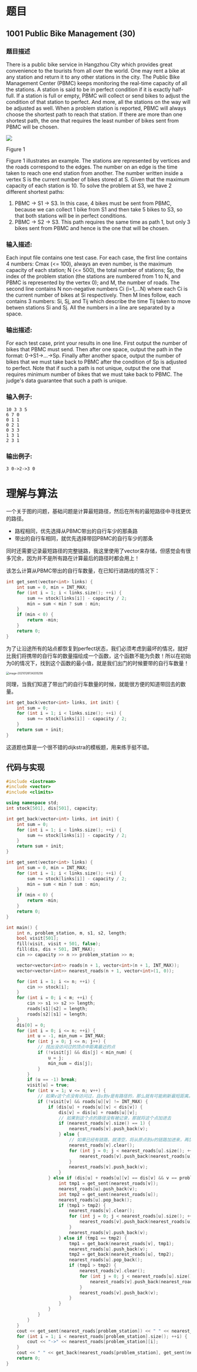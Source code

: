 # 题目

## 1001 Public Bike Management (30)

### **题目描述**

There is a public bike service in Hangzhou City which provides great convenience to the tourists from all over the world.  One may rent a bike at any station and return it to any other stations in the city.
The Public Bike Management Center (PBMC) keeps monitoring the real-time capacity of all the stations.  A station is said to be in perfect condition if it is exactly half-full.  If a station is full or empty, PBMC will collect or send bikes to adjust the condition of that station to perfect.  And more, all the stations on the way will be adjusted as well. 
 When a problem station is reported, PBMC will always choose the shortest path to reach that station.  If there are more than one shortest path, the one that requires the least number of bikes sent from PBMC will be chosen.

![](https://img.tanknee.cn/blogpicbed/2021/01/26/20210126cfe9733c42979.png)


Figure 1


Figure 1 illustrates an example.  The stations are represented by vertices and the roads correspond to the edges.  The number on an edge is the time taken to reach one end station from another.  The number written inside a vertex S is the current number of bikes stored at S.  Given that the maximum capacity of each station is 10.  To solve the problem at S3, we have 2 different shortest paths:
1. PBMC -> S1 -> S3.  In this case, 4 bikes must be sent from PBMC, because we can collect 1 bike from S1 and then take 5 bikes to S3, so that both stations will be in perfect conditions.
2. PBMC -> S2 -> S3.  This path requires the same time as path 1, but only 3 bikes sent from PBMC and hence is the one that will be chosen.


### **输入描述:**


Each input file contains one test case.  For each case, the first line contains 4 numbers: Cmax (<= 100), always an even number, is the maximum capacity of each station; N (<= 500), the total number of stations; Sp, the index of the problem station (the stations are numbered from 1 to N, and PBMC is represented by the vertex 0); and M, the number of roads.  The second line contains N non-negative numbers Ci (i=1,...N) where each  Ci is the current number of bikes at Si respectively.  Then M lines follow, each contains 3 numbers: Si, Sj, and Tij which describe the time Tij taken to move betwen stations Si and Sj.  All the numbers in a line are separated by a space.


### **输出描述:**

For each test case, print your results in one line.  First output the number of bikes that PBMC must send.  Then after one space, output the path in the format: 0->S1->...->Sp.  Finally after another space, output the number of bikes that we must take back to PBMC after the condition of Sp is adjusted to perfect.
Note that if such a path is not unique, output the one that requires minimum number of bikes that we must take back to PBMC.  The judge's data guarantee that such a path is unique.


### **输入例子:**

```in
10 3 3 5
6 7 0
0 1 1
0 2 1
0 3 3
1 3 1
2 3 1
```

### **输出例子:**

```out
3 0->2->3 0
```

# 理解与算法

一个关于图的问题，基础问题是计算最短路径，然后在所有的最短路径中寻找更优的路径。

- 路程相同，优先选择从PBMC带出的自行车少的那条路
- 带出的自行车相同，就优先选择带回PBMC的自行车少的那条

同时还需要记录最短路径的完整链路，我这里使用了vector来存储，但感觉会有很多冗余，因为并不是所有路在计算最后的路径时都会用上！

该怎么计算从PBMC带出的自行车数量，在已知行进路线的情况下：

```cpp
int get_sent(vector<int> links) {
    int sum = 0, min = INT_MAX;
    for (int i = 1; i < links.size(); ++i) {
        sum += stock[links[i]] - capacity / 2;
        min = sum < min ? sum : min;
    }
    if (min < 0) {
        return -min;
    }
    return 0;
}
```

为了让沿途所有的站点都恢复到perfect状态，我们必须考虑到最坏的情况，就好比我们将携带的自行车的数量描绘成一个函数，这个函数不能为负数！所以在初始为0的情况下，找到这个函数的最小值，就是我们出门的时候要带的自行车数量！

<img src="https://img.tanknee.cn/blogpicbed/2021/01/26/20210126a9d3b73fcefdb.png" alt="image-20210126134205256" style="zoom:50%;" />

同理，当我们知道了带出门的自行车数量的时候，就能很方便的知道带回去的数量。

```cpp
int get_back(vector<int> links, int init) {
    int sum = 0;
    for (int i = 1; i < links.size(); ++i) {
        sum += stock[links[i]] - capacity / 2;
    }
    return sum + init;
}
```

这道题也算是一个很不错的dijkstra的模板题，用来练手挺不错。

## 代码与实现

```cpp
#include <iostream>
#include <vector>
#include <climits>

using namespace std;
int stock[501], dis[501], capacity;

int get_back(vector<int> links, int init) {
    int sum = 0;
    for (int i = 1; i < links.size(); ++i) {
        sum += stock[links[i]] - capacity / 2;
    }
    return sum + init;
}

int get_sent(vector<int> links) {
    int sum = 0, min = INT_MAX;
    for (int i = 1; i < links.size(); ++i) {
        sum += stock[links[i]] - capacity / 2;
        min = sum < min ? sum : min;
    }
    if (min < 0) {
        return -min;
    }
    return 0;
}

int main() {
    int n, problem_station, m, s1, s2, length;
    bool visit[501];
    fill(visit, visit + 501, false);
    fill(dis, dis + 501, INT_MAX);
    cin >> capacity >> n >> problem_station >> m;

    vector<vector<int>> roads(n + 1, vector<int>(n + 1, INT_MAX));
    vector<vector<int>> nearest_roads(n + 1, vector<int>(1, 0));

    for (int i = 1; i <= n; ++i) {
        cin >> stock[i];
    }
    for (int i = 0; i < m; ++i) {
        cin >> s1 >> s2 >> length;
        roads[s1][s2] = length;
        roads[s2][s1] = length;
    }
    dis[0] = 0;
    for (int i = 0; i <= n; ++i) {
        int u = -1, min_num = INT_MAX;
        for (int j = 0; j <= n; j++) {
            // 找出没访问过的顶点中距离最近的点
            if (!visit[j] && dis[j] < min_num) {
                u = j;
                min_num = dis[j];
            }
        }
        if (u == -1) break;
        visit[u] = true;
        for (int v = 1; v <= n; v++) {
            // 如果v这个点没有访问过，且u到v是有路径的，那么就有可能刷新最短距离。
            if (!visit[v] && roads[u][v] != INT_MAX) {
                if (dis[u] + roads[u][v] < dis[v]) {
                    dis[v] = dis[u] + roads[u][v];
                    // 如果到这个点的路径没有被记录，那就将这个点加进去
                    if (nearest_roads[v].size() == 1) {
                        nearest_roads[v].push_back(v);
                    } else {
                        // 如果已经有链路，就清空，将从原点到u的链路加进来，再加入v;
                        nearest_roads[v].clear();
                        for (int j = 0; j < nearest_roads[u].size(); ++j) {
                            nearest_roads[v].push_back(nearest_roads[u][j]);
                        }
                        nearest_roads[v].push_back(v);
                    }
                } else if (dis[u] + roads[u][v] == dis[v] && v == problem_station) {
                    int tmp1 = get_sent(nearest_roads[v]);
                    nearest_roads[u].push_back(v);
                    int tmp2 = get_sent(nearest_roads[u]);
                    nearest_roads[u].pop_back();
                    if (tmp1 > tmp2) {
                        nearest_roads[v].clear();
                        for (int j = 0; j < nearest_roads[u].size(); ++j) {
                            nearest_roads[v].push_back(nearest_roads[u][j]);
                        }
                        nearest_roads[v].push_back(v);
                    } else if (tmp1 == tmp2) {
                        tmp1 = get_back(nearest_roads[v], tmp1);
                        nearest_roads[u].push_back(v);
                        tmp2 = get_back(nearest_roads[u], tmp2);
                        nearest_roads[u].pop_back();
                        if (tmp1 > tmp2) {
                            nearest_roads[v].clear();
                            for (int j = 0; j < nearest_roads[u].size(); ++j) {
                                nearest_roads[v].push_back(nearest_roads[u][j]);
                            }
                            nearest_roads[v].push_back(v);
                        }
                    }
                }
            }
        }
    }
    cout << get_sent(nearest_roads[problem_station]) << " " << nearest_roads[problem_station][0];
    for (int i = 1; i < nearest_roads[problem_station].size(); ++i) {
        cout << "->" << nearest_roads[problem_station][i];
    }
    cout << " " << get_back(nearest_roads[problem_station], get_sent(nearest_roads[problem_station]));
    return 0;
}
```

